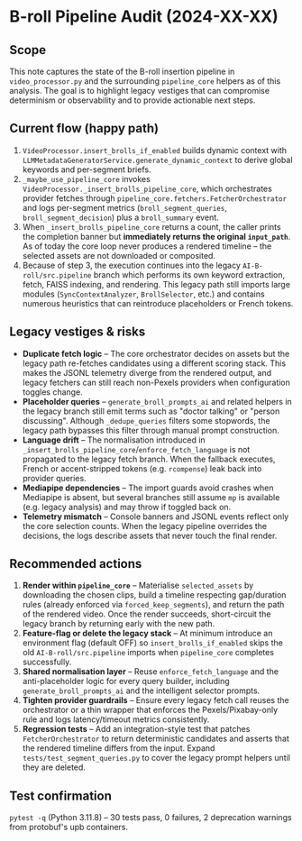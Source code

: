 # B-roll Pipeline Audit (2024-XX-XX)

## Scope
This note captures the state of the B-roll insertion pipeline in `video_processor.py`
and the surrounding `pipeline_core` helpers as of this analysis. The goal is to
highlight legacy vestiges that can compromise determinism or observability and
to provide actionable next steps.

## Current flow (happy path)
1. `VideoProcessor.insert_brolls_if_enabled` builds dynamic context with
   `LLMMetadataGeneratorService.generate_dynamic_context` to derive global
   keywords and per-segment briefs.
2. `_maybe_use_pipeline_core` invokes
   `VideoProcessor._insert_brolls_pipeline_core`, which orchestrates provider
   fetches through `pipeline_core.fetchers.FetcherOrchestrator` and logs
   per-segment metrics (`broll_segment_queries`, `broll_segment_decision`) plus a
   `broll_summary` event.
3. When `_insert_brolls_pipeline_core` returns a count, the caller prints the
   completion banner but **immediately returns the original `input_path`**.
   As of today the core loop never produces a rendered timeline – the
   selected assets are not downloaded or composited.
4. Because of step 3, the execution continues into the legacy
   `AI-B-roll/src.pipeline` branch which performs its own keyword extraction,
   fetch, FAISS indexing, and rendering. This legacy path still imports
   large modules (`SyncContextAnalyzer`, `BrollSelector`, etc.) and contains
   numerous heuristics that can reintroduce placeholders or French tokens.

## Legacy vestiges & risks
- **Duplicate fetch logic** – The core orchestrator decides on assets but the
  legacy path re-fetches candidates using a different scoring stack. This makes
  the JSONL telemetry diverge from the rendered output, and legacy fetchers can
  still reach non-Pexels providers when configuration toggles change.
- **Placeholder queries** – `generate_broll_prompts_ai` and related helpers in
  the legacy branch still emit terms such as "doctor talking" or
  "person discussing". Although `_dedupe_queries` filters some stopwords, the
  legacy path bypasses this filter through manual prompt construction.
- **Language drift** – The normalisation introduced in
  `_insert_brolls_pipeline_core`/`enforce_fetch_language` is not propagated to
  the legacy fetch branch. When the fallback executes, French or accent-stripped
  tokens (e.g. `rcompense`) leak back into provider queries.
- **Mediapipe dependencies** – The import guards avoid crashes when Mediapipe is
  absent, but several branches still assume `mp` is available (e.g. legacy
  analysis) and may throw if toggled back on.
- **Telemetry mismatch** – Console banners and JSONL events reflect only the
  core selection counts. When the legacy pipeline overrides the decisions, the
  logs describe assets that never touch the final render.

## Recommended actions
1. **Render within `pipeline_core`** – Materialise `selected_assets` by
   downloading the chosen clips, build a timeline respecting gap/duration rules
   (already enforced via `forced_keep_segments`), and return the path of the
   rendered video. Once the render succeeds, short-circuit the legacy branch by
   returning early with the new path.
2. **Feature-flag or delete the legacy stack** – At minimum introduce an
   environment flag (default OFF) so `insert_brolls_if_enabled` skips the old
   `AI-B-roll/src.pipeline` imports when `pipeline_core` completes successfully.
3. **Shared normalisation layer** – Reuse `enforce_fetch_language` and the
   anti-placeholder logic for every query builder, including
   `generate_broll_prompts_ai` and the intelligent selector prompts.
4. **Tighten provider guardrails** – Ensure every legacy fetch call reuses the
   orchestrator or a thin wrapper that enforces the Pexels/Pixabay-only rule and
   logs latency/timeout metrics consistently.
5. **Regression tests** – Add an integration-style test that patches
   `FetcherOrchestrator` to return deterministic candidates and asserts that the
   rendered timeline differs from the input. Expand
   `tests/test_segment_queries.py` to cover the legacy prompt helpers until they
   are deleted.

## Test confirmation
`pytest -q` (Python 3.11.8) – 30 tests pass, 0 failures, 2 deprecation warnings
from protobuf's upb containers.

